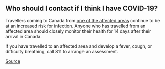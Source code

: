 ## Who should I contact if I think I have COVID-19?

Travellers coming to Canada from [one of the affected areas](https://www.canada.ca/en/public-health/services/diseases/2019-novel-coronavirus-infection/health-professionals/covid-19-affected-areas-list.html) continue to be at an increased risk for infection. Anyone who has travelled from an affected area should closely monitor their health for 14 days after their arrival in Canada.

If you have travelled to an affected area and develop a fever, cough, or difficulty breathing, call 811 to arrange an assessment.

[Source](https://novascotia.ca/coronavirus/)
